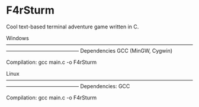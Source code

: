 # F4rSturm
Cool text-based terminal adventure game written in C.

Windows
——————————————————————————————————————————————————
Dependencies
GCC (MinGW, Cygwin)

Compilation:
gcc main.c -o F4rSturm

Linux
——————————————————————————————————————————————————
Dependencies:
GCC

Compilation:
gcc main.c -o F4rSturm
